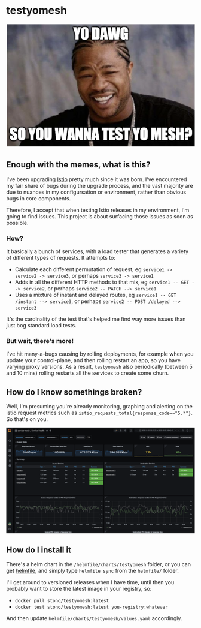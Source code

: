 # testyomesh
![dawg](yodawg.png)

## Enough with the memes, what is this?

I've been upgrading [Istio](https://github.com/istio/istio) pretty much since it was born.  I've encountered my fair share of bugs during the upgrade process, and the vast majority are due to nuances in my configursation or environment, rather than obvious bugs in core components.

Therefore, I accept that when testing Istio releases in my environment, I'm going to find issues.  This project is about surfacing those issues as soon as possible.

### How?

It basically a bunch of services, with a load tester that generates a variety of different types of requests.  It attempts to:

 - Calculate each different permutation of request, eg `service1 -> service2 -> service3`, or perhaps `service3 -> service1`
 - Adds in all the different HTTP methods to that mix, eg `service1 -- GET --> service2`, or perhaps `service2 -- PATCH --> service1`
 - Uses a mixture of instant and delayed routes, eg `service1 -- GET /instant --> service3`, or perhaps `service2 -- POST /delayed --> service3`

It's the cardinality of the test that's helped me find way more issues than just bog standard load tests.

### But wait, there's more!

I've hit many-a-bugs causing by rolling deployments, for example when you update your control-plane, and then rolling restart an app, so you have varying proxy versions.  As a result, `testyomesh` also periodically (between 5 and 10 mins) rolling restarts all the services to create some churn.

## How do I know somethings broken?

Well, I'm presuming you're already monitoring, graphing and alerting on the istio request metrics such as `istio_requests_total{response_code=~"5.*"}`.  So that's on you.

![dashboard](dashboard.png)

## How do I install it

There's a helm chart in the `/helmfile/charts/testyomesh` folder, or you can get [helmfile](https://github.com/roboll/helmfile), and simply type `helmfile sync` from the `helmfile/` folder.

I'll get around to versioned releases when I have time, until then you probably want to store the latest image in your registry, so:

 - `docker pull stono/testyomesh:latest`
 - `docker test stono/testyomesh:latest you-registry:whatever`

 And then update `helmfile/charts/testyomesh/values.yaml` accordingly.
